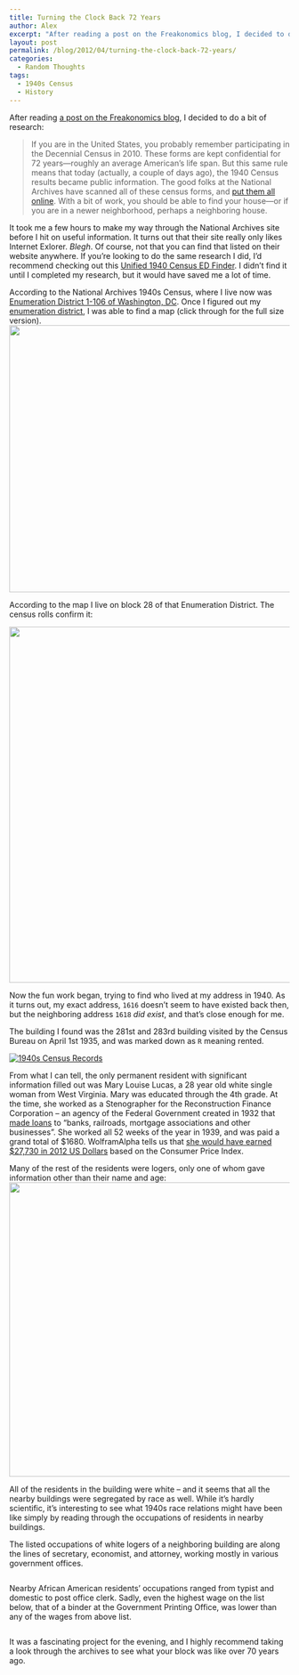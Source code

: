 ```yaml
---
title: Turning the Clock Back 72 Years
author: Alex
excerpt: "After reading a post on the Freakonomics blog, I decided to do a bit of research: 'If you are in the United States, you probably remember participating in the Decennial Census in 2010.  These forms are kept confidential for 72 years—roughly an average American’s life span.  But this same rule means that today (actually, a couple of days ago), the 1940 Census results became public information.'"
layout: post
permalink: /blog/2012/04/turning-the-clock-back-72-years/
categories:
  - Random Thoughts
tags:
  - 1940s Census
  - History
---
```

After reading [a post on the Freakonomics blog][1], I decided to do a bit of research:

> If you are in the United States, you probably remember participating in the Decennial Census in 2010. These forms are kept confidential for 72 years—roughly an average American’s life span. But this same rule means that today (actually, a couple of days ago), the 1940 Census results became public information. The good folks at the National Archives have scanned all of these census forms, and [put them all online][2]. With a bit of work, you should be able to find your house—or if you are in a newer neighborhood, perhaps a neighboring house.

It took me a few hours to make my way through the National Archives site before I hit on useful information. It turns out that their site really only likes Internet Exlorer. *Blegh*. Of course, not that you can find that listed on their website anywhere. If you&#8217;re looking to do the same research I did, I&#8217;d recommend checking out this [Unified 1940 Census ED Finder][3]. I didn&#8217;t find it until I completed my research, but it would have saved me a lot of time.

According to the National Archives 1940s Census, where I live now was [Enumeration District 1-106 of Washington, DC][4]. Once I figured out my [enumeration district][5], I was able to find a map (click through for the full size version).  
[<img src="http://alexkadis.com/inc/img/2012/04/neighborhood-1940.jpg" alt="" title="My area of Dupont Circle in 1940" width="640" height="480" class="aligncenter size-full wp-image-231" />][6]

<!--more-->

According to the map I live on block 28 of that Enumeration District. The census rolls confirm it:

[<img src="http://alexkadis.com/inc/img/2012/04/roll-m-t1224-00094-00931.jpg" alt="" title="census roll 1940" width="640" class="aligncenter size-full wp-image-234" />][7]

Now the fun work began, trying to find who lived at my address in 1940. As it turns out, my exact address, `1616` doesn&#8217;t seem to have existed back then, but the neighboring address `1618` *did exist*, and that&#8217;s close enough for me.

The building I found was the 281st and 283rd building visited by the Census Bureau on April 1st 1935, and was marked down as `R` meaning rented. 

[<img src="http://alexkadis.com/inc/img/2012/04/mini-m-t0627-00556-00373.jpg" alt="1940s Census Records" title="1940s Census Records" class="aligncenter size-full wp-image-238" />][8]

From what I can tell, the only permanent resident with significant information filled out was Mary Louise Lucas, a 28 year old white single woman from West Virginia. Mary was educated through the 4th grade. At the time, she worked as a Stenographer for the Reconstruction Finance Corporation &#8211; an agency of the Federal Government created in 1932 that [made loans][9] to &#8220;banks, railroads, mortgage associations and other businesses&#8221;. She worked all 52 weeks of the year in 1939, and was paid a grand total of $1680. WolframAlpha tells us that [she would have earned $27,730 in 2012 US Dollars][10] based on the Consumer Price Index.

Many of the rest of the residents were logers, only one of whom gave information other than their name and age:  
[<img src="http://alexkadis.com/inc/img/2012/04/mini-names-m-t0627-00556-00374.jpg" alt="" title="1940s census logers" width="640" height="529" class="aligncenter size-full wp-image-242" />][11]

All of the residents in the building were white &#8211; and it seems that all the nearby buildings were segregated by race as well. While it&#8217;s hardly scientific, it&#8217;s interesting to see what 1940s race relations might have been like simply by reading through the occupations of residents in nearby buildings.

The listed occupations of white logers of a neighboring building are along the lines of secretary, economist, and attorney, working mostly in various government offices.

[<img src="http://alexkadis.com/inc/img/2012/04/mini-white-nearby-logers-occupations-1940s-census.jpg" alt="" title="white nearby logers occupations 1940s census" class="aligncenter size-full wp-image-244" />][12]

Nearby African American residents&#8217; occupations ranged from typist and domestic to post office clerk. Sadly, even the highest wage on the list below, that of a binder at the Government Printing Office, was lower than any of the wages from above list.

[<img src="http://alexkadis.com/inc/img/2012/04/mini-african-american-nearby-resident-occupations-1940s-census.jpg" alt="" title="african-american nearby resident occupations 1940s census" class="aligncenter size-full wp-image-246" />][13]

It was a fascinating project for the evening, and I highly recommend taking a look through the archives to see what your block was like over 70 years ago.

 [1]: http://www.freakonomics.com/2012/04/04/who-lived-in-your-house-in-1940/
 [2]: http://1940census.archives.gov/
 [3]: http://stevemorse.org/census/unified.html
 [4]: http://1940census.archives.gov/search/?search.state=DC&search.enumeration_district=1-106#searchby=enumeration&searchmode=browse&year=1940
 [5]: http://www.familytreemagazine.com/article/Now-What-Enumeration-Districts
 [6]: http://alexkadis.com/inc/img/2012/04/m-a3378-00009-009701.jpg "Washington Dc,  Enumeration District 1-106"
 [7]: http://alexkadis.com/inc/img/2012/04/full-roll-m-t1224-00094-00931.jpg
 [8]: http://alexkadis.com/inc/img/2012/04/m-t0627-00556-00373.jpg
 [9]: http://en.wikipedia.org/wiki/Reconstruction_Finance_Corporation
 [10]: http://www.wolframalpha.com/input/?i=how+much+would+%241680+from+1939+be+worth+today%3F
 [11]: http://alexkadis.com/inc/img/2012/04/m-t0627-00556-00374.jpg
 [12]: http://alexkadis.com/inc/img/2012/04/white-nearby-logers-occupations-1940s-census.jpg
 [13]: http://alexkadis.com/inc/img/2012/04/african-american-nearby-resident-occupations-1940s-census.jpg